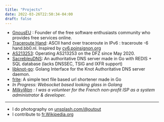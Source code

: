```yaml
---
title: "Projects"
date: 2022-03-26T22:50:34-04:00
draft: false
---
```


- [GnousEU](https://gnous.eu) : Founder of the free software enthusiasts community who provides free services online.
- [Traceroute Hand](https://news.ycombinator.com/item?id=28667935): ASCII hand over traceroute in IPv6 : traceroute -6 hand.bb0.nl. Inspired by [cv6.poinsignon.org](https://cv6.poinsignon.org/)
- [AS213253](https://network.enpls.org): Operating AS213253 on the DFZ since May 2020.
- [SacrebleuDNS](https://github.com/outout14/sacrebleu-dns): An authoritative DNS server made in Go with REDIS + SQL database (lacks DNSSEC, TSIG and IXFR support)
- [libknot-go](https://github.com/outout14/libknot): Golang Interface for the Knot Authoritative DNS server daemon.
- [frite](https://github.com/outout14/frite): A simple text file based url shortener made in Go
- _In Progress: Websocket based looking glass in Golang_
- _[MilkyWan](https://milkywan.fr) : I was a volunteer for the French non-profit ISP as a system administrator & developer._

---

- I do photography on [unsplash.com/@outout](https://unsplash.com/@outout)
- I contribute to [fr.Wikipedia.org](https://fr.wikipedia.org/wiki/Sp%C3%A9cial:Contributions/Outout14)
